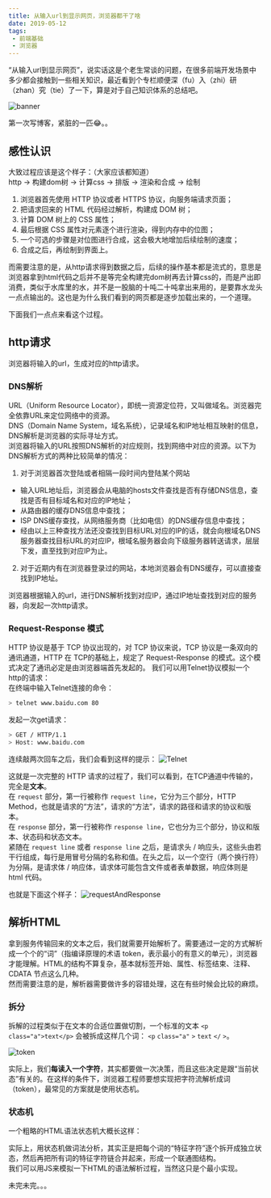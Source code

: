 ```yaml
---
title: 从输入url到显示网页，浏览器都干了啥
date: 2019-05-12
tags: 
 - 前端基础
 - 浏览器
---
```


“从输入url到显示网页”，说实话这是个老生常谈的问题，在很多前端开发场景中多少都会接触到一些相关知识，最近看到个专栏顺便深（fu）入（zhi）研（zhan）究（tie）了一下，算是对于自己知识体系的总结吧。

<!-- more -->

<!-- # 从输入url到显示网页，浏览器都干了啥 -->

<!-- <font color=#ddd>pr1mavera 2019-04-28</font> -->

![banner](/blog/img/urlToPage/banner.jpg)

第一次写博客，紧脏的一匹😂。。

## 感性认识
大致过程应该是这个样子：（大家应该都知道）  
http -> 构建dom树 -> 计算css -> 排版 -> 渲染和合成 -> 绘制
1. 浏览器首先使用 HTTP 协议或者 HTTPS 协议，向服务端请求页面；
2. 把请求回来的 HTML 代码经过解析，构建成 DOM 树；
3. 计算 DOM 树上的 CSS 属性；
4. 最后根据 CSS 属性对元素逐个进行渲染，得到内存中的位图；
5. 一个可选的步骤是对位图进行合成，这会极大地增加后续绘制的速度；
6. 合成之后，再绘制到界面上。

而需要注意的是，从http请求得到数据之后，后续的操作基本都是流式的，意思是浏览器拿到html代码之后并不是等完全构建完dom树再去计算css的，而是产出即消费，类似于水库里的水，并不是一股脑的十吨二十吨拿出来用的，是要靠水龙头一点点输出的。这也是为什么我们看到的网页都是逐步加载出来的，一个道理。

下面我们一点点来看这个过程。

## http请求
浏览器将输入的url，生成对应的http请求。

### DNS解析
URL（Uniform Resource Locator），即统一资源定位符，又叫做域名。浏览器完全依靠URL来定位网络中的资源。  
DNS（Domain Name System，域名系统），记录域名和IP地址相互映射的信息，DNS解析是浏览器的实际寻址方式。  
浏览器将输入的URL按照DNS解析的对应规则，找到网络中对应的资源。以下为DNS解析方式的两种比较简单的情况：  
1. 对于浏览器首次登陆或者相隔一段时间内登陆某个网站
* 输入URL地址后，浏览器会从电脑的hosts文件查找是否有存储DNS信息，查找是否有目标域名和对应的IP地址；
* 从路由器的缓存DNS信息中查找；
* ISP DNS缓存查找，从网络服务商（比如电信）的DNS缓存信息中查找；
* 经由以上三种查找方法还没查找到目标URL对应的IP的话，就会向根域名DNS服务器查找目标URL的对应IP，根域名服务器会向下级服务器转送请求，层层下发，直至找到对应IP为止。
2. 对于近期内有在浏览器登录过的网站，本地浏览器会有DNS缓存，可以直接查找到IP地址。

浏览器根据输入的url，进行DNS解析找到对应IP，通过IP地址查找到对应的服务器，向发起一次http请求。

### Request-Response 模式
HTTP 协议是基于 TCP 协议出现的，对 TCP 协议来说，TCP 协议是一条双向的通讯通道，HTTP 在 TCP的基础上，规定了 Request-Response 的模式。这个模式决定了通讯必定是由浏览器端首先发起的。
我们可以用Telnet协议模拟一个http的请求：  
在终端中输入Telnet连接的命令：
```sh
> telnet www.baidu.com 80
```
发起一次get请求：
```sh
> GET / HTTP/1.1
> Host: www.baidu.com
```
连续敲两次回车之后，我们会看到这样的提示：
![Telnet](/blog/img/urlToPage/telnet.jpeg)

这就是一次完整的 HTTP 请求的过程了，我们可以看到，在TCP通道中传输的，完全是**文本**。  
在 `request` 部分，第一行被称作 `request line`，它分为三个部分，HTTP Method，也就是请求的“方法”，请求的“方法”，请求的路径和请求的协议和版本。  
在 `response` 部分，第一行被称作 `response line`，它也分为三个部分，协议和版本、状态码和状态文本。  
紧随在 `request line` 或者 `response line` 之后，是请求头 / 响应头，这些头由若干行组成，每行是用冒号分隔的名称和值。在头之后，以一个空行（两个换行符）为分隔，是请求体 / 响应体，请求体可能包含文件或者表单数据，响应体则是 html 代码。

也就是下面这个样子：
![requestAndResponse](/blog/img/urlToPage/requestAndResponse.jpg)

<!-- ### HTTP Method
先说一下 `request line` 里面的方法部分，这里的方法跟我们编程中的方法意义类似，表示我们此次 HTTP 请求希望执行的操作类型。
* GET
* POST
* HEAD
* PUT
* DELETE
* CONNECT
* OPTIONS
* TRACE

浏览器通过地址栏访问页面都是 GET 方法。表单提交产生 POST 方法。  
HEAD 则是跟 GET 类似，只返回请求头，多数由 JavaScript 发起。  
PUT 和 DELETE 分别表示添加资源和删除资源，但是实际上这只是语义上的一种约定，并没有强约束。  
CONNECT 现在多用于 HTTPS 和 WebSocket。  
OPTIONS 和 TRACE 一般用于调试，多数线上服务都不支持。 -->

## 解析HTML
拿到服务传输回来的文本之后，我们就需要开始解析了。需要通过一定的方式解析成一个个的“词”（指编译原理的术语 token，表示最小的有意义的单元），浏览器才能理解。HTML的结构不算复杂，基本就标签开始、属性、标签结束、注释、CDATA 节点这么几种。  
然而需要注意的是，解析器需要做许多的容错处理，这在有些时候会比较的麻烦。

### 拆分
拆解的过程类似于在文本的合适位置做切割，一个标准的文本 `<p class="a">text</p>` 会被拆成这样几个词： `<p` `class="a"` `>` `text` `</` `>`。

![token](/blog/img/urlToPage/token.png)

实际上，我们**每读入一个字符**，其实都要做一次决策，而且这些决定是跟“当前状态”有关的。在这样的条件下，浏览器工程师要想实现把字符流解析成词（token），最常见的方案就是使用状态机。

### 状态机
一个粗略的HTML语法状态机大概长这样：

实际上，用状态机做词法分析，其实正是把每个词的“特征字符”逐个拆开成独立状态，然后再把所有词的特征字符链合并起来，形成一个联通图结构。  
我们可以用JS来模拟一下HTML的语法解析过程，当然这只是个最小实现。

未完未完。。。